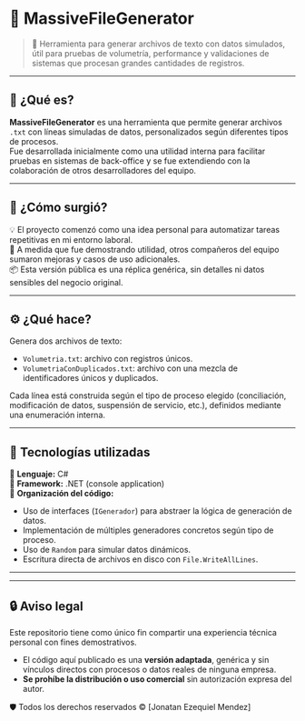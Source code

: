 # 📂 MassiveFileGenerator

> 🧪 Herramienta para generar archivos de texto con datos simulados, útil para pruebas de volumetría, performance y validaciones de sistemas que procesan grandes cantidades de registros.

---

## 🚀 ¿Qué es?

**MassiveFileGenerator** es una herramienta que permite generar archivos `.txt` con líneas simuladas de datos, personalizados según diferentes tipos de procesos.  
Fue desarrollada inicialmente como una utilidad interna para facilitar pruebas en sistemas de back-office y se fue extendiendo con la colaboración de otros desarrolladores del equipo.

---

## 🧠 ¿Cómo surgió?

💡 El proyecto comenzó como una idea personal para automatizar tareas repetitivas en mi entorno laboral.  
🔧 A medida que fue demostrando utilidad, otros compañeros del equipo sumaron mejoras y casos de uso adicionales.  
📦 Esta versión pública es una réplica genérica, sin detalles ni datos sensibles del negocio original.

---

## ⚙️ ¿Qué hace?

Genera dos archivos de texto:

- `Volumetria.txt`: archivo con registros únicos.
- `VolumetriaConDuplicados.txt`: archivo con una mezcla de identificadores únicos y duplicados.

Cada línea está construida según el tipo de proceso elegido (conciliación, modificación de datos, suspensión de servicio, etc.), definidos mediante una enumeración interna.

---

## 🧩 Tecnologías utilizadas

🔹 **Lenguaje:** C#  
🔹 **Framework:** .NET (console application)  
🔹 **Organización del código:**
- Uso de interfaces (`IGenerador`) para abstraer la lógica de generación de datos.
- Implementación de múltiples generadores concretos según tipo de proceso.
- Uso de `Random` para simular datos dinámicos.
- Escritura directa de archivos en disco con `File.WriteAllLines`.

---

---

## 🔒 Aviso legal

Este repositorio tiene como único fin compartir una experiencia técnica personal con fines demostrativos.

- El código aquí publicado es una **versión adaptada**, genérica y sin vínculos directos con procesos o datos reales de ninguna empresa.
- **Se prohíbe la distribución o uso comercial** sin autorización expresa del autor.

🛡️ Todos los derechos reservados © [Jonatan Ezequiel Mendez]




